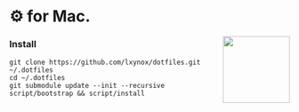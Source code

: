 # ⚙️ for Mac.

[<img src="https://dotfiles.github.io/images/dotfiles-logo.png" align="right" width="120">](https://dotfiles.github.io/)

### Install

```shell
git clone https://github.com/lxynox/dotfiles.git ~/.dotfiles
cd ~/.dotfiles
git submodule update --init --recursive
script/bootstrap && script/install
```


